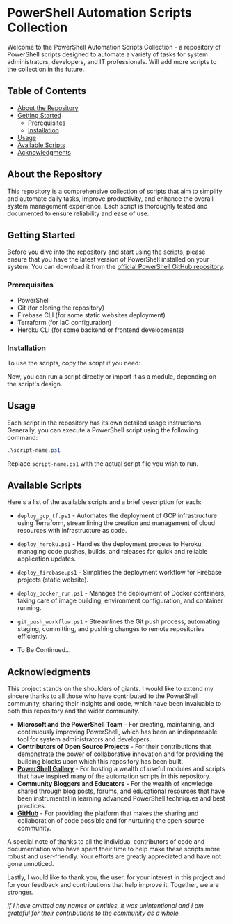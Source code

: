 # PowerShell Automation Scripts Collection

Welcome to the PowerShell Automation Scripts Collection - a repository of PowerShell scripts designed to automate a variety of tasks for system administrators, developers, and IT professionals. Will add more scripts to the collection in the future.

## Table of Contents
- [About the Repository](#about-the-repository)
- [Getting Started](#getting-started)
  - [Prerequisites](#prerequisites)
  - [Installation](#installation)
- [Usage](#usage)
- [Available Scripts](#available-scripts)
- [Acknowledgments](#acknowledgments)

## About the Repository

This repository is a comprehensive collection of scripts that aim to simplify and automate daily tasks, improve productivity, and enhance the overall system management experience. Each script is thoroughly tested and documented to ensure reliability and ease of use.

## Getting Started

Before you dive into the repository and start using the scripts, please ensure that you have the latest version of PowerShell installed on your system. You can download it from the [official PowerShell GitHub repository](https://github.com/PowerShell/PowerShell).

### Prerequisites

- PowerShell
- Git (for cloning the repository)
- Firebase CLI (for some static websites deployment)
- Terraform (for IaC configuration)
- Heroku CLI (for some backend or frontend developments)

### Installation

To use the scripts, copy the script if you need:

Now, you can run a script directly or import it as a module, depending on the script's design.

## Usage

Each script in the repository has its own detailed usage instructions. Generally, you can execute a PowerShell script using the following command:

```powershell
.\script-name.ps1
```

Replace `script-name.ps1` with the actual script file you wish to run.

## Available Scripts

Here's a list of the available scripts and a brief description for each:

- `deploy_gcp_tf.ps1` - Automates the deployment of GCP infrastructure using Terraform, streamlining the creation and management of cloud resources with infrastructure as code.

- `deploy_heroku.ps1` - Handles the deployment process to Heroku, managing code pushes, builds, and releases for quick and reliable application updates.

- `deploy_firebase.ps1` - Simplifies the deployment workflow for Firebase projects (static website).

- `deploy_docker_run.ps1` - Manages the deployment of Docker containers, taking care of image building, environment configuration, and container running.

- `git_push_workflow.ps1` - Streamlines the Git push process, automating staging, committing, and pushing changes to remote repositories efficiently.

- To Be Continued...

## Acknowledgments

This project stands on the shoulders of giants. I would like to extend my sincere thanks to all those who have contributed to the PowerShell community, sharing their insights and code, which have been invaluable to both this repository and the wider community.

- **Microsoft and the PowerShell Team** - For creating, maintaining, and continuously improving PowerShell, which has been an indispensable tool for system administrators and developers.
- **Contributors of Open Source Projects** - For their contributions that demonstrate the power of collaborative innovation and for providing the building blocks upon which this repository has been built.
- **[PowerShell Gallery](https://www.powershellgallery.com/)** - For hosting a wealth of useful modules and scripts that have inspired many of the automation scripts in this repository.
- **Community Bloggers and Educators** - For the wealth of knowledge shared through blog posts, forums, and educational resources that have been instrumental in learning advanced PowerShell techniques and best practices.
- **[GitHub](https://github.com/)** - For providing the platform that makes the sharing and collaboration of code possible and for nurturing the open-source community.

A special note of thanks to all the individual contributors of code and documentation who have spent their time to help make these scripts more robust and user-friendly. Your efforts are greatly appreciated and have not gone unnoticed.

Lastly, I would like to thank you, the user, for your interest in this project and for your feedback and contributions that help improve it. Together, we are stronger.

*If I have omitted any names or entities, it was unintentional and I am grateful for their contributions to the community as a whole.*
